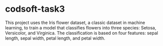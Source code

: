# codsoft-task3
This project uses the Iris flower dataset, a classic dataset in machine learning, to train a model that classifies flowers into three species: Setosa, Versicolor, and Virginica. The classification is based on four features: sepal length, sepal width, petal length, and petal width.
